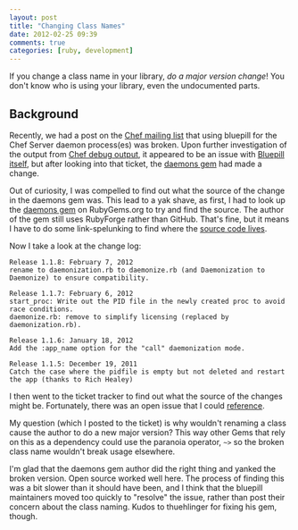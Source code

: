 ```yaml
---
layout: post
title: "Changing Class Names"
date: 2012-02-25 09:39
comments: true
categories: [ruby, development]
---
```


If you change a class name in your library, *do a major version
change*! You don't know who is using your library, even the
undocumented parts.

## Background

Recently, we had a post on the
[Chef mailing list](http://lists.opscode.com) that using bluepill for
the Chef Server daemon process(es) was broken. Upon further
investigation of the output from
[Chef debug output](https://gist.github.com/1847128), it appeared to
be an issue with
[Bluepill itself](https://github.com/arya/bluepill/issues/132), but
after looking into that ticket, the [daemons gem](http://rubygems.org/gems/daemons) had made a change.

Out of curiosity, I was compelled to find out what the source of the
change in the daemons gem was. This lead to a yak shave, as first, I
had to look up the [daemons gem](http://rubygems.org/gems/daemons) on
RubyGems.org to try and find the source. The author of the gem still
uses RubyForge rather than GitHub. That's fine, but it means I have to
do some link-spelunking to find where the [source code lives](http://rubyforge.org/projects/daemons).

Now I take a look at the change log:

    Release 1.1.8: February 7, 2012
    rename to daemonization.rb to daemonize.rb (and Daemonization to Daemonize) to ensure compatibility.

    Release 1.1.7: February 6, 2012
    start_proc: Write out the PID file in the newly created proc to avoid race conditions.
    daemonize.rb: remove to simplify licensing (replaced by daemonization.rb).

    Release 1.1.6: January 18, 2012
    Add the :app_name option for the "call" daemonization mode.

    Release 1.1.5: December 19, 2011
    Catch the case where the pidfile is empty but not deleted and restart
    the app (thanks to Rich Healey)

I then went to the ticket tracker to find out what the source of the
changes might be. Fortunately, there was an open issue that I could
[reference](http://rubyforge.org/tracker/index.php?func=detail&aid=29516&group_id=524&atid=2084
).

My question (which I posted to the ticket) is why wouldn't renaming a
class cause the author to do a new major version? This way other Gems
that rely on this as a dependency could use the paranoia operator,
`~>` so the broken class name wouldn't break usage elsewhere.

I'm glad that the daemons gem author did the right thing and yanked
the broken version. Open source worked well here. The process of
finding this was a bit slower than it should have been, and I think
that the bluepill maintainers moved too quickly to "resolve" the
issue, rather than post their concern about the class naming. Kudos to
thuehlinger for fixing his gem, though.
